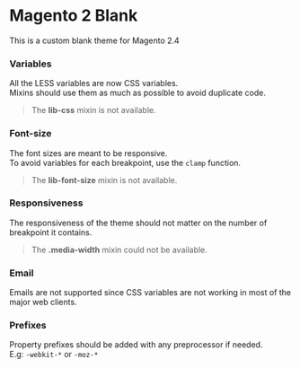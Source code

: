 # Magento 2 Blank

This is a custom blank theme for Magento 2.4

### Variables

All the LESS variables are now CSS variables.<br>
Mixins should use them as much as possible to avoid duplicate code.

> The **lib-css** mixin is not available.

### Font-size

The font sizes are meant to be responsive.<br>
To avoid variables for each breakpoint, use the `clamp` function.

> The **lib-font-size** mixin is not available.

### Responsiveness

The responsiveness of the theme should not matter on the number of breakpoint it contains.

> The **.media-width** mixin could not be available.

### Email

Emails are not supported since CSS variables are not working in most of the major web clients.

### Prefixes

Property prefixes should be added with any preprocessor if needed.<br>
E.g: `-webkit-*` or `-moz-*`
